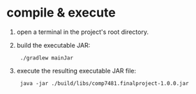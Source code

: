 # compile & execute

1. open a terminal in the project's root directory.
2. build the executable JAR:

        ./gradlew mainJar

3. execute the resulting executable JAR file:

        java -jar ./build/libs/comp7481.finalproject-1.0.0.jar
